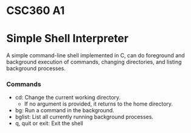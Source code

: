# CSC360 A1


# Simple Shell Interpreter

A simple command-line shell implemented in C, can do foreground and background execution of commands, changing directories, and listing background processes.

### Commands

- cd: Change the current working directory.
    - If no argument is provided, it returns to the home directory.
- bg: Run a command in the background.
- bglist: List all currently running background processes.
- q, quit or exit: Exit the shell
